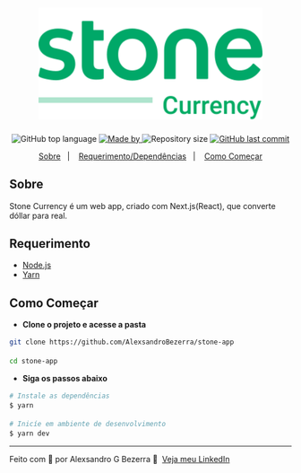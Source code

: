 <h1 align="center">
	<img alt="Stone Currency" src=".github/stone_logo.svg" width="400px" />
</h1>

<p align="center">
  <img alt="GitHub top language" src="https://img.shields.io/github/languages/top/AlexsandroBezerra/stone-app?color=00A868">

  <a href="https://www.linkedin.com/in/alexsandrobezerra/" target="_blank" rel="noopener noreferrer">
    <img alt="Made by" src="https://img.shields.io/badge/made%20by-Alexsandro%20G%20Bezerra-00A868">
  </a>

  <img alt="Repository size" src="https://img.shields.io/github/repo-size/AlexsandroBezerra/stone-app?color=00A868">

  <a href="https://github.com/AlexsandroBezerra/stone-app/commits/master">
    <img alt="GitHub last commit" src="https://img.shields.io/github/last-commit/AlexsandroBezerra/stone-app?color=00A868">
  </a>
</p>

<p align="center">
  <a href="#-sobre">Sobre</a>&nbsp;&nbsp;&nbsp;|&nbsp;&nbsp;&nbsp;
  <a href="#-requerimento">Requerimento/Dependências</a>&nbsp;&nbsp;&nbsp;|&nbsp;&nbsp;&nbsp;
  <a href="#-como-começar">Como Começar</a>
</p>

## Sobre

Stone Currency é um web app, criado com Next.js(React), que converte dóllar para real.

## Requerimento

- [Node.js](https://nodejs.org)
- [Yarn](https://yarnpkg.com)

## Como Começar

- **Clone o projeto e acesse a pasta**

```bash
git clone https://github.com/AlexsandroBezerra/stone-app

cd stone-app
```

- **Siga os passos abaixo**

```bash
# Instale as dependências
$ yarn

# Inicíe em ambiente de desenvolvimento
$ yarn dev
```

---

Feito com :green_heart: por Alexsandro G Bezerra 👋 &nbsp;[Veja meu LinkedIn](https://www.linkedin.com/in/alexsandrobezerra)
